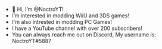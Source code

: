 - 👋 Hi, I’m @NoctroYT!
- I’m interested in modding WiiU and 3DS games!
- I'm also intrested in modding PC Games!
- I have a YouTube channel with over 200 subscribers!
- You can always reach me out on Discord, My username is: NoctroYT#5887
<!---
NoctroYT/NoctroYT is a ✨ special ✨ repository because its `README.md` (this file) appears on your GitHub profile.
You can click the Preview link to take a look at your changes.
--->
